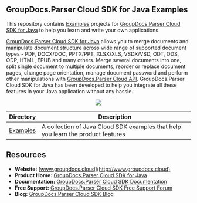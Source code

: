 ## GroupDocs.Parser Cloud SDK for Java Examples

This repository contains [Examples](Examples) projects for [GroupDocs.Parser Cloud SDK for Java](https://products.groupdocs.cloud/parser/java) to help you learn and write your own applications.

[GroupDocs.Parser Cloud SDK for Java](https://products.groupdocs.cloud/parser/java) allows you to merge documents and manipulate document structure across wide range of supported document types - PDF, DOCX/DOC, PPTX/PPT, XLSX/XLS, VSDX/VSD, ODT, ODS, ODP, HTML, EPUB and many others. Merge several documents into one, split single document to multiple documents, reorder or replace document pages, change page orientation, manage document password and perform other manipulations with [GroupDocs.Parser Cloud API](https://products.groupdocs.cloud/parser). GroupDocs.Parser Cloud SDK for Java has been developed to help you integrate all these features in your Java application without any hassle.

<p align="center">

  <a title="Download complete GroupDocs.Parser Cloud SDK Examples for Java source code" href="https://github.com/groupdocs-parser-cloud/groupdocs-parser-cloud-java-samples/archive/master.zip">
	<img src="https://raw.github.com/AsposeExamples/java-examples-dashboard/master/images/downloadZip-Button-Large.png" />
  </a>
</p>

Directory | Description
--------- | -----------
[Examples](Examples)  | A collection of Java Cloud SDK examples that help you learn the product features

## Resources

+ **Website:** [www.groupdocs.cloud](http://www.groupdocs.cloud)
+ **Product Home:** [GroupDocs.Parser Cloud SDK for Java](https://products.groupdocs.cloud/parser/java)
+ **Documentation:** [GroupDocs.Parser Cloud SDK Documentation](https://docs.groupdocs.cloud/display/parsercloud/Home)
+ **Free Support:** [GroupDocs.Parser Cloud SDK Free Support Forum](https://forum.groupdocs.cloud/c/parser)
+ **Blog:** [GroupDocs.Parser Cloud SDK Blog](https://blog.groupdocs.cloud/category/parser)
